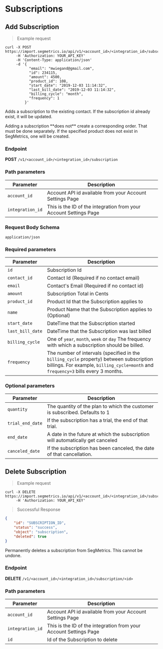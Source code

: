 Subscriptions
===========

Add Subscription
----------------

> Example request

```shell
curl -X POST https://import.segmetrics.io/api/v1/<account_id>/<integration_id>/subscription
     -H 'Authorization: YOUR_API_KEY'
     -H 'Content-Type: application/json'
     -d '{
           "email": "mwiegand@gmail.com",
           "id": 234115,
           "amount": 4500,
           "product_id": 108,
           "start_date": "2019-12-03 11:14:32",
           "last_bill_date": "2019-12-03 11:14:32",
           "billing_cycle": "month",
           "frequency": 1
         }'
```

Adds a subscription to the existing contact. If the subscription id already exist, it will be updated.
<aside class="warning">
Adding a subscription **does not** create a corresponding order. That must be done separately.
If the specified product does not exist in SegMetrics, one will be created.
</aside>

### Endpoint

**POST** `/v1/<account_id>/<integration_id>/subscription`

### Path parameters

Parameter | Description
------------- | -------------
`account_id` | Account API id available from your Account Settings Page
`integration_id` | This is the ID of the integration from your Account Settings Page

### Request Body Schema
`application/json`

### Required parameters

Parameter | Description
------------- | -------------
`id` | Subscription Id
`contact_id` | Contact Id (Required if no contact email)
`email` | Contact's Email (Required if no contact id)
`amount` | Subscription Total in Cents
`product_id` | Product Id that the Subscription applies to
`name` | Product Name that the Subscription applies to (Optional)
`start_date` | DateTime that the Subscription started
`last_bill_date` | DateTime that the Subscription was last billed
`billing_cycle` | One of `year`, `month`, `week` or `day` The frequency with which a subscription should be billed.
`frequency` |  The number of intervals (specified in the `billing_cycle` property) between subscription billings. For example, `billing_cycle=month` and `frequency=3` bills every 3 months.

### Optional parameters

Parameter | Description
------------- | -------------
`quantity` | The quantity of the plan to which the customer is subscribed. Defaults to 1
`trial_end_date` | If the subscription has a trial, the end of that trial.
`end_date` | A date in the future at which the subscription will automatically get canceled
`canceled_date` | If the subscription has been canceled, the date of that cancellation.


Delete Subscription
----------------

> Example request

```shell
curl -X DELETE https://import.segmetrics.io/api/v1/<account_id>/<integration_id>/subscription/<id>
     -H 'Authorization: YOUR_API_KEY'
```

> Successful Response

```json
{
    "id": "SUBSCRIPTION_ID",
    "status": "success",
    "object": "subscription",
    "deleted": true
}
```

Permanently deletes a subscription from SegMetrics. This cannot be undone.

### Endpoint

**DELETE** `/v1/<account_id>/<integration_id>/subscription/<id>`

### Path parameters

Parameter | Description
------------- | -------------
`account_id` | Account API id available from your Account Settings Page
`integration_id` | This is the ID of the integration from your Account Settings Page
`id` | Id of the Subscription to delete
